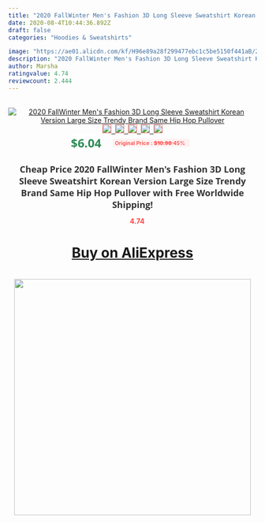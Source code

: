 ```yaml
---
title: "2020 FallWinter Men's Fashion 3D Long Sleeve Sweatshirt Korean Version Large Size Trendy Brand Same Hip Hop Pullover"
date: 2020-08-4T10:44:36.892Z
draft: false
categories: "Hoodies & Sweatshirts"

image: "https://ae01.alicdn.com/kf/H96e89a28f299477ebc1c5be5150f441aB/2020-Fall-Winter-Men-s-Fashion-3D-Long-Sleeve-Sweatshirt-Korean-Version-Large-Size-Trendy-Brand.jpg"
description: "2020 FallWinter Men's Fashion 3D Long Sleeve Sweatshirt Korean Version Large Size Trendy Brand Same Hip Hop Pullover"
author: Marsha
ratingvalue: 4.74
reviewcount: 2.444
---
```

<br>
<div style="text-align: center;">
<a href="https://s.click.aliexpress.com/e/_A11gxT" target="_blank" rel="nofollow noopener noreferrer"><img alt="2020 FallWinter Men's Fashion 3D Long Sleeve Sweatshirt Korean Version Large Size Trendy Brand Same Hip Hop Pullover" class="magnifier-image" src="https://ae01.alicdn.com/kf/H96e89a28f299477ebc1c5be5150f441aB/2020-Fall-Winter-Men-s-Fashion-3D-Long-Sleeve-Sweatshirt-Korean-Version-Large-Size-Trendy-Brand.jpg_640x640.jpg">
<br>
<img style="border:1px solid salmon" src="https://ae01.alicdn.com/kf/H96e89a28f299477ebc1c5be5150f441aB/2020-Fall-Winter-Men-s-Fashion-3D-Long-Sleeve-Sweatshirt-Korean-Version-Large-Size-Trendy-Brand.jpg_120x120.jpg">&nbsp;&nbsp;<img style="border:1px solid salmon" src="https://ae01.alicdn.com/kf/Ha5d7be1d79ea468d89dac22e2890a4f8S/2020-Fall-Winter-Men-s-Fashion-3D-Long-Sleeve-Sweatshirt-Korean-Version-Large-Size-Trendy-Brand.jpg_120x120.jpg">&nbsp;&nbsp;<img style="border:1px solid salmon" src="https://ae01.alicdn.com/kf/H83ba057d822c4dd5a10f0c7edbeb83e2J/2020-Fall-Winter-Men-s-Fashion-3D-Long-Sleeve-Sweatshirt-Korean-Version-Large-Size-Trendy-Brand.jpg_120x120.jpg">&nbsp;&nbsp;<img style="border:1px solid salmon" src="https://ae01.alicdn.com/kf/H92a90212cfbd4f489c6f320f94e4ec3d4/2020-Fall-Winter-Men-s-Fashion-3D-Long-Sleeve-Sweatshirt-Korean-Version-Large-Size-Trendy-Brand.jpg_120x120.jpg">&nbsp;&nbsp;<img style="border:1px solid salmon" src="https://ae01.alicdn.com/kf/H9b4ebd894c404f468f386e94b72c73fes/2020-Fall-Winter-Men-s-Fashion-3D-Long-Sleeve-Sweatshirt-Korean-Version-Large-Size-Trendy-Brand.jpg_120x120.jpg"></a></div><br0>
<div style="text-align: center;"><span style="background-color: white; border: 0px; box-sizing: border-box; color: seagreen; display: inline-block; font-family: &quot;open sans&quot; , &quot;arial&quot; , &quot;helvetica&quot; , sans-serif , &quot;heiti&quot;; font-size: 24px; font-stretch: inherit; font-weight: 700; line-height: inherit; margin: 0px 10px 0px 0px; padding: 0px; vertical-align: middle;">$6.04 </span>
<span style="background: rgb(255 , 241 , 241); border-radius: 3px; border: 0px; box-sizing: border-box; color: #ff4747; display: inline-block; font-family: inherit; font-size: 12px; font-stretch: inherit; font-style: inherit; font-variant: inherit; font-weight: 600; line-height: inherit; margin: 0px; padding: 2px 5px; transform: scale(0.9); vertical-align: middle;">Original Price : <b style="text-decoration: line-through;">$10.98 </b> 45%&nbsp;&nbsp;</span></div>
<h1 style="color: #333333; display: inline-block; font-family: &quot;open sans&quot; , &quot;arial&quot; , &quot;helvetica&quot; , sans-serif , &quot;heiti&quot;; font-size: 18px; font-stretch: inherit; font-weight: 700; text-align: center;">Cheap Price 2020 FallWinter Men's Fashion 3D Long Sleeve Sweatshirt Korean Version Large Size Trendy Brand Same Hip Hop Pullover with Free Worldwide Shipping!</h1>
<div style="color: #ff4747; text-align: center;">
<img src="https://4.bp.blogspot.com/-M0ZcTcb-5uY/XleCXlxnR4I/AAAAAAAAAEc/OrjgMkXV1oMQFaCRZj5HQwOCBcu3w1FegCPcBGAYYCw/s1600/star.png" style="height: 15px;">&nbsp;<b>4.74</b></div>
<div class="button_cont" align="center"><a class="buynow_a" href="https://s.click.aliexpress.com/e/_A11gxT" target="_blank" rel="nofollow noopener noreferrer"><H1>Buy on AliExpress</H1></a></div><br>
<div class="separator" style="clear: both; text-align: center;">
<img src="https://lh3.googleusercontent.com/-pTy5HemUv9M/XlePHvY0dAI/AAAAAAAAAE4/0nX5iRUoIWY8eMW9Dpxeirr157OZliDIgCLcBGAsYHQ/s1600/badge.gif" width="480">
</div>
